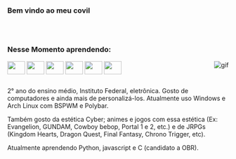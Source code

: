 ### Bem vindo ao meu covil

##

<div style="display: inline_block"><br>
  
###  Nesse Momento aprendendo:
 
  <img align="center" height="30" width="40" src="https://cdn.jsdelivr.net/gh/devicons/devicon/icons/arduino/arduino-original-wordmark.svg" />
  <img align="center" height="30" width="40" src="https://cdn.jsdelivr.net/gh/devicons/devicon/icons/bash/bash-original.svg" />
  <img align="center" height="30" width="40" src="https://cdn.jsdelivr.net/gh/devicons/devicon/icons/c/c-original.svg" />
  <img align="center" height="30" width="40" src="https://cdn.jsdelivr.net/gh/devicons/devicon/icons/linux/linux-original.svg" />
  <img align="center" height="30" width="40" src="https://cdn.jsdelivr.net/gh/devicons/devicon/icons/python/python-original.svg" />
  <img align="center" height="30" width="40" src="https://cdn.jsdelivr.net/gh/devicons/devicon/icons/javascript/javascript-original.svg" />
  <img align="right" alt="gif" src="https://media.discordapp.net/attachments/1076830972831604807/1078373048572444752/tumblr_2b78b5c0a8d9881b1d08c8de3c41e8dc_51ea192b_640.gif">
         
 </div>
 
 ##
 
2° ano do ensino médio, Instituto Federal, eletrônica. Gosto de computadores e ainda mais de personalizá-los. Atualmente uso Windows e Arch Linux com BSPWM e Polybar. 

Também gosto da estética Cyber; animes e jogos com essa estética (Ex: Evangelion, GUNDAM, Cowboy bebop, Portal 1 e 2, etc.) e de JRPGs (Kingdom Hearts, Dragon Quest, Final Fantasy, Chrono Trigger, etc). 

Atualmente aprendendo Python, javascript e C (candidato a OBR).
